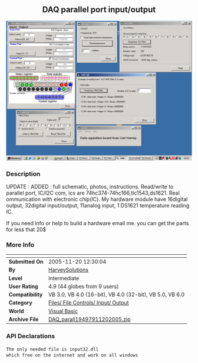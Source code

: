 ﻿<div align="center">

## DAQ parallel port input/output

<img src="PIC20051116124169792.gif">
</div>

### Description

UPDATE : ADDED : full schematic, photos, instructions. Read/write to parallel port, IC/I2C com, ics are 74hc374-74hc166,tlc1543,ds1621. Real ommunication with electronic chip(IC). My hardware module have 16digital output, 32digital input/output, 11analog input, 1 DS1621 temperature reading IC.

If you need info or help to build a hardware email me. you can get the parts for less that 20$
 
### More Info
 


<span>             |<span>
---                |---
**Submitted On**   |2005-11-20 12:30:04
**By**             |[HarveySolutions](https://github.com/Planet-Source-Code/PSCIndex/blob/master/ByAuthor/harveysolutions.md)
**Level**          |Intermediate
**User Rating**    |4.9 (44 globes from 9 users)
**Compatibility**  |VB 3\.0, VB 4\.0 \(16\-bit\), VB 4\.0 \(32\-bit\), VB 5\.0, VB 6\.0
**Category**       |[Files/ File Controls/ Input/ Output](https://github.com/Planet-Source-Code/PSCIndex/blob/master/ByCategory/files-file-controls-input-output__1-3.md)
**World**          |[Visual Basic](https://github.com/Planet-Source-Code/PSCIndex/blob/master/ByWorld/visual-basic.md)
**Archive File**   |[DAQ\_parall19497911202005\.zip](https://github.com/Planet-Source-Code/harveysolutions-daq-parallel-port-input-output__1-63275/archive/master.zip)

### API Declarations

```
The only needed file is input32.dll
which free on the internet and work on all windows
```





